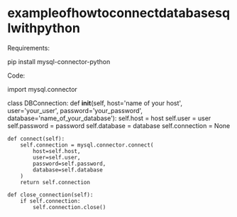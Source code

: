 # exampleofhowtoconnectdatabasesqlwithpython

Requirements:

pip install mysql-connector-python

Code:

import mysql.connector

class DBConnection:
    def __init__(self, host='name of your host', user='your_user', password='your_password', database='name_of_your_database'):
        self.host =  host
        self.user = user
        self.password = password
        self.database = database
        self.connection = None

    def connect(self):
        self.connection = mysql.connector.connect(
            host=self.host,
            user=self.user,
            password=self.password,
            database=self.database
        )
        return self.connection

    def close_connection(self):
        if self.connection:
            self.connection.close()

